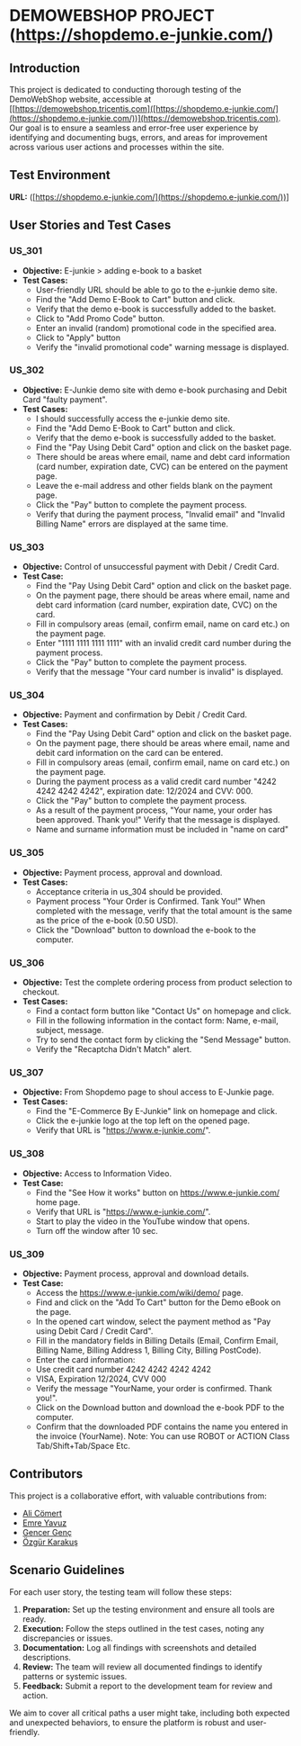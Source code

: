 #  DEMOWEBSHOP PROJECT (https://shopdemo.e-junkie.com/)

## Introduction

This project is dedicated to conducting thorough testing of the DemoWebShop website, accessible at [[https://demowebshop.tricentis.com]([https://shopdemo.e-junkie.com/](https://shopdemo.e-junkie.com/))](https://demowebshop.tricentis.com). Our goal is to ensure a seamless and error-free user experience by identifying and documenting bugs, errors, and areas for improvement across various user actions and processes within the site.

## Test Environment

**URL:** ([https://shopdemo.e-junkie.com/](https://shopdemo.e-junkie.com/))]

## User Stories and Test Cases

### US_301
- **Objective:** E-junkie > adding e-book to a basket
- **Test Cases:**
  - User-friendly URL should be able to go to the e-junkie demo site.
  - Find the "Add Demo E-Book to Cart" button and click.
  - Verify that the demo e-book is successfully added to the basket.
  - Click to "Add Promo Code" button.
  - Enter an invalid (random) promotional code in the specified area.
  - Click to "Apply" button
  - Verify the "invalid promotional code" warning message is displayed.

### US_302 
- **Objective:** E-Junkie demo site with demo e-book purchasing and Debit Card "faulty payment".
- **Test Cases:**
  - I should successfully access the e-junkie demo site.
  - Find the "Add Demo E-Book to Cart" button and click.
  - Verify that the demo e-book is successfully added to the basket.
  - Find the "Pay Using Debit Card" option and click on the basket page.
  - There should be areas where email, name and debt card information (card number, expiration date, CVC) can be entered on the payment page.
  - Leave the e-mail address and other fields blank on the payment page.
  - Click the "Pay" button to complete the payment process.
  - Verify that during the payment process, "Invalid email" and "Invalid Billing Name" errors are displayed at the same time.
  
### US_303 
- **Objective:** Control of unsuccessful payment with Debit / Credit Card.
- **Test Case:**
  - Find the "Pay Using Debit Card" option and click on the basket page.
  - On the payment page, there should be areas where email, name and debt card information (card number, expiration date, CVC) on the card.
  - Fill in compulsory areas (email, confirm email, name on card etc.) on the payment page.
  - Enter "1111 1111 1111 1111" with an invalid credit card number during the payment process.
  - Click the "Pay" button to complete the payment process.
  - Verify that the message "Your card number is invalid" is displayed.

### US_304 
- **Objective:**  Payment and confirmation by Debit / Credit Card.
- **Test Cases:**
  - Find the "Pay Using Debit Card" option and click on the basket page.
  - On the payment page, there should be areas where email, name and debit card information on the card can be entered.
  - Fill in compulsory areas (email, confirm email, name on card etc.) on the payment page.
  -  During the payment process as a valid credit card number "4242 4242 4242 4242", expiration date: 12/2024 and CVV: 000.
  - Click the "Pay" button to complete the payment process.
  - As a result of the payment process, "Your name, your order has been approved. Thank you!" Verify that the message is displayed.
  - Name and surname information must be included in "name on card"

### US_305  
- **Objective:** Payment process, approval and download.
- **Test Cases:**
  - Acceptance criteria in us_304 should be provided.
  - Payment process "Your Order is Confirmed. Tank You!" When completed with the message, verify that the total amount is the same as the price of the e-book (0.50 USD).
  - Click the "Download" button to download the e-book to the computer.

### US_306 
- **Objective:** Test the complete ordering process from product selection to checkout.
- **Test Cases:**
  - Find a contact form button like "Contact Us" on homepage and click.
  - Fill in the following information in the contact form: Name, e-mail, subject, message.
  - Try to send the contact form by clicking the "Send Message" button.
  - Verify the "Recaptcha Didn't Match" alert.

### US_307 
- **Objective:** From Shopdemo page to shoul access to E-Junkie page.
- **Test Cases:**
  - Find the "E-Commerce By E-Junkie" link on homepage and click.
  - Click the e-junkie logo at the top left on the opened page.
  - Verify that URL is "https://www.e-junkie.com/".

### US_308 
- **Objective:** Access to Information Video.
- **Test Case:** 
  - Find the "See How it works" button on https://www.e-junkie.com/ home page.
  - Verify that URL is "https://www.e-junkie.com/".
  - Start to play the video in the YouTube window that opens.
  - Turn off the window after 10 sec.
### US_309 
- **Objective:** Payment process, approval and download details.
- **Test Case:** 
  - Access the https://www.e-junkie.com/wiki/demo/  page.
  - Find and click on the "Add To Cart" button for the Demo eBook on the page.
  - In the opened cart window, select the payment method as "Pay using Debit Card / Credit Card".
  - Fill in the mandatory fields in Billing Details (Email, Confirm Email, Billing Name, Billing Address 1, Billing City, Billing PostCode).
  - Enter the card information:
  - Use credit card number 4242 4242 4242 4242
  - VISA, Expiration 12/2024, CVV 000
  - Verify the message "YourName, your order is confirmed. Thank you!".
  - Click on the Download button and download the e-book PDF to the computer.
  - Confirm that the downloaded PDF contains the name you entered in the invoice (YourName). 
Note: You can use ROBOT or ACTION Class Tab/Shift+Tab/Space Etc.

## Contributors

This project is a collaborative effort, with valuable contributions from:

- [Ali Cömert](https://www.github.com/alicomert)
- [Emre Yavuz](https://www.github.com/emreyavvz)
- [Gencer Genç](https://www.github.com/GencerGnc)
- [Özgür Karakuş](https://www.github.com/ozgurrkarakus)

## Scenario Guidelines

For each user story, the testing team will follow these steps:

1. **Preparation:** Set up the testing environment and ensure all tools are ready.
2. **Execution:** Follow the steps outlined in the test cases, noting any discrepancies or issues.
3. **Documentation:** Log all findings with screenshots and detailed descriptions.
4. **Review:** The team will review all documented findings to identify patterns or systemic issues.
5. **Feedback:** Submit a report to the development team for review and action.

We aim to cover all critical paths a user might take, including both expected and unexpected behaviors, to ensure the platform is robust and user-friendly.
